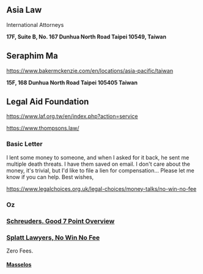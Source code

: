 ## Asia Law

International Attorneys

**17F, Suite B, No. 167
Dunhua North Road
Taipei 10549, Taiwan**

## Seraphim Ma

https://www.bakermckenzie.com/en/locations/asia-pacific/taiwan

**15F, 168 Dunhua North Road
Taipei 105405
Taiwan**

## Legal Aid Foundation

https://www.laf.org.tw/en/index.php?action=service


https://www.thompsons.law/

### Basic Letter

I lent some money to someone, and when I asked for it back, he sent me multiple death threats. I have them saved on email. I don't care about the money, it's trivial, but I'd like to file a lien for compensation... Please let me know if you can help. Best wishes, 

https://www.legalchoices.org.uk/legal-choices/money-talks/no-win-no-fee

### Oz 

### [Schreuders. Good 7 Point Overview](https://schreuders.com.au/7-reasons-to-consider-a-no-win-no-fee-lawyer)

### [Splatt Lawyers, No Win No Fee](https://splattlawyers.com.au/what-is-no-win-no-fee/#how-does-no-win-no-fee-work)

Zero Fees.

#### [Masselos](https://masselos.com.au/how-do-no-win-no-fee-lawyers-work/)


